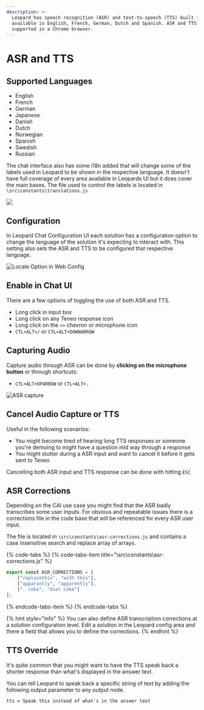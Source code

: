 ```yaml
---
description: >-
  Leopard has speech recognition (ASR) and text-to-speech (TTS) built in and is
  available in English, French, German, Dutch and Spanish. ASR and TTS is fully
  supported in a Chrome browser.
---
```


# ASR and TTS

## Supported Languages

* English
* French
* German
* Japanese
* Danish
* Dutch
* Norwegian 
* Spanish
* Swedish
* Russian

The chat interface also has some i18n added that will change some of the labels used in Leopard to be shown in the respective language. It doesn't have full coverage of every area available in Leopards UI but it does cover the main bases.  The file used to control the labels is located in `\src\constants\translations.js`

![](../.gitbook/assets/french.jpg)

## Configuration

In Leopard Chat Configuration UI each solution has a configuration option to change the language of the solution it's expecting to interact with. This setting also sets the ASR and TTS to be configured that respective language.

![Locale Option in Web Config](../.gitbook/assets/locale.jpg)

## Enable in Chat UI

 There are a few options of toggling the use of both ASR and TTS. 

* Long click in input box 
* Long click on any Teneo response icon 
* Long click on the `>>` chevron or microphone icon
* `CTL+ALT+/` or `CTL+ALT+DOWNARROW`

## Capturing Audio

 Capture audio through ASR can be done by **clicking on the microphone button** or through shortcuts:

* `CTL+ALT+UPARROW` or `CTL+ALT+.`

![ASR capture](../.gitbook/assets/asr.jpg)

## Cancel Audio Capture or TTS

Useful in the following scenarios: 

* You might become tired of hearing long TTS responses or someone you're demoing to might have a question mid way through a response
* You might stutter during a ASR input and want to cancel it before it gets sent to Teneo

Cancelling both ASR input and TTS response can be done with hitting `ESC`

## ASR Corrections

Depending on the CAI use case you might find that the ASR badly transcribes some user inputs. For obvious and repeatable issues there is a corrections file in the code base that will be referenced for every ASR user input.

The file is located in  `\src\constants\asr-corrections.js` and contains a case insensitive search and replace array of arrays.

{% code-tabs %}
{% code-tabs-item title="\\src\\constants\\asr-corrections.js" %}
```javascript
export const ASR_CORRECTIONS = [
    ["replacethis", "with this"], 
    ["apparantly", "apparently"],
    [". coke", "diet coke"]
];
```
{% endcode-tabs-item %}
{% endcode-tabs %}

{% hint style="info" %}
You can also define ASR transcription corrections at a solution configuration level. Edit a solution in the Leopard config area and there a field that allows you to define the corrections.
{% endhint %}

## TTS Override

It's quite common that you might want to have the TTS speak back a shorter response than what's displayed in the answer text. 

You can tell Leopard to speak back a specific string of text by adding the following output parameter to any output node.

```text
tts = Speak this instead of what's in the answer text
```



